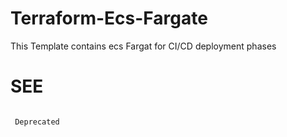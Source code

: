 # Terraform-Ecs-Fargate
This Template contains ecs Fargat for CI/CD deployment phases

# SEE
```hcl

 Deprecated
```

